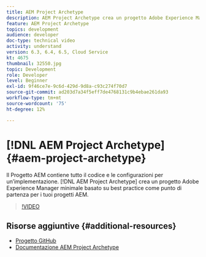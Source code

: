 ```yaml
---
title: AEM Project Archetype
description: AEM Project Archetype crea un progetto Adobe Experience Manager minimale basato su best practice come punto di partenza per i tuoi progetti AEM.
feature: AEM Project Archetype
topics: development
audience: developer
doc-type: technical video
activity: understand
version: 6.3, 6.4, 6.5, Cloud Service
kt: 4675
thumbnail: 32550.jpg
topic: Development
role: Developer
level: Beginner
exl-id: 9f46ce7e-9c6d-429d-9d8a-c93c274f70d7
source-git-commit: ad203d7a34f5eff7de4768131c9b4ebae261da93
workflow-type: tm+mt
source-wordcount: '75'
ht-degree: 12%

---
```


# [!DNL AEM Project Archetype] {#aem-project-archetype}

Il Progetto AEM contiene tutto il codice e le configurazioni per un’implementazione. [!DNL AEM Project Archetype] crea un progetto Adobe Experience Manager minimale basato su best practice come punto di partenza per i tuoi progetti AEM.

>[!VIDEO](https://video.tv.adobe.com/v/32550/?quality=12&learn=on)

## Risorse aggiuntive {#additional-resources}

* [Progetto GitHub](https://github.com/adobe/aem-project-archetype)
* [Documentazione AEM Project Archetype](https://experienceleague.adobe.com/docs/experience-manager-core-components/using/developing/archetype/overview.html)
